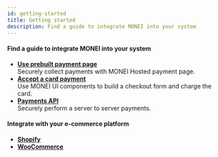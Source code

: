 ```yaml
---
id: getting-started
title: Getting started
description: Find a guide to integrate MONEI into your system
---
```


#### Find a guide to integrate MONEI into your system

- **[Use prebuilt payment page](use-prebuilt-payment-page.mdx)**  
  Securely collect payments with MONEI Hosted payment page.
- **[Accept a card payment](accept-card-payment.mdx)**  
  Use MONEI UI components to build a checkout form and charge the card.
- **[Payments API](payments-api.mdx)**  
  Securely perform a server to server payments.

#### Integrate with your e-commerce platform

- **[Shopify](shopify-integration.mdx)**
- **[WooCommerce](woocommerce-integration.mdx)**
